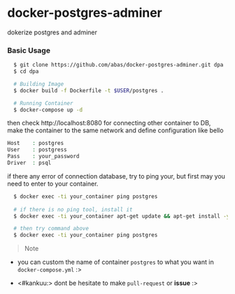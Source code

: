# docker-postgres-adminer
dokerize postgres and adminer

### Basic Usage
```sh
  $ git clone https://github.com/abas/docker-postgres-adminer.git dpa
  $ cd dpa

  # Building Image
  $ docker build -f Dockerfile -t $USER/postgres .

  # Running Container
  $ docker-compose up -d
```
then check http://localhost:8080
for connecting other container to DB, make the container to the same network and define configuration like bello

```php
Host    : postgres
User    : postgress
Pass    : your_password
Driver  : psql
```
if there any error of connection database, try to ping your, but first may you need to enter to your container.
```sh
  $ docker exec -ti your_container ping postgres
  
  # if there is no ping tool, install it
  $ docker exec -ti your_container apt-get update && apt-get install -y iputils-ping

  # then try command above
  $ docker exec -ti your_container ping postgres
```

> Note

- you can custom the name of container `postgres` to what you want in `docker-compose.yml` :>

- <#kankuu:> dont be hesitate to make `pull-request` or **issue** :>
